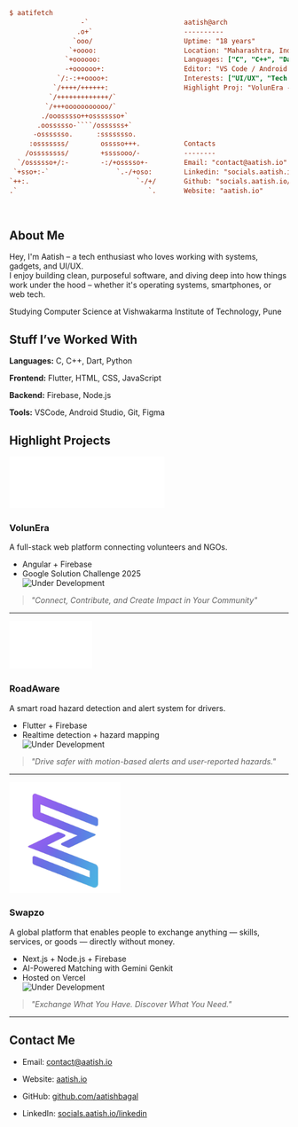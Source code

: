 ```ini
$ aatifetch
                  -`                        aatish@arch
                 .o+`                       ----------
                `ooo/                       Uptime: "18 years"
               `+oooo:                      Location: "Maharashtra, India"
              `+oooooo:                     Languages: ["C", "C++", "Dart", "Python"]
              -+oooooo+:                    Editor: "VS Code / Android Studio"
            `/:-:++oooo+:                   Interests: ["UI/UX", "Tech Enthusiast"]
           `/++++/++++++:                   Highlight Proj: "VolunEra - NGO Connect"
          `/+++++++++++++/`                      
         `/+++ooooooooooo/`                       
        ./ooosssso++osssssso+`                   
       .oossssso-````/ossssss+`                  
      -osssssso.      :ssssssso.                 
     :osssssss/        osssso+++.           Contacts
    /ossssssss/        +ssssooo/-           --------
  `/ossssso+/:-        -:/+osssso+-         Email: "contact@aatish.io"
 `+sso+:-`                 `.-/+oso:        Linkedin: "socials.aatish.io/linkedin"
`++:.                           `-/+/       Github: "socials.aatish.io/github"
.`                                 `.       Website: "aatish.io"
```

<br>

## About Me

Hey, I'm Aatish – a tech enthusiast who loves working with systems, gadgets, and UI/UX.  
I enjoy building clean, purposeful software, and diving deep into how things work under the hood – whether it's operating systems, smartphones, or web tech.

Studying Computer Science at Vishwakarma Institute of Technology, Pune

## Stuff I’ve Worked With

**Languages:** C, C++, Dart, Python  

**Frontend:** Flutter, HTML, CSS, JavaScript  

**Backend:** Firebase, Node.js  

**Tools:** VSCode, Android Studio, Git, Figma  

## Highlight Projects

<img src="./assets/volunera-text-logo-white.svg" alt="VolunEra Logo" width="280"/>

### **VolunEra**  
A full-stack web platform connecting volunteers and NGOs.  
- Angular + Firebase  
- Google Solution Challenge 2025  
![Under Development](https://img.shields.io/badge/status-under--development-orange)

> *"Connect, Contribute, and Create Impact in Your Community"*

---

<img src="./assets/icon/RA_white.png" alt="RoadAware Logo" width="150"/>  
<!-- <img src="./assets/icon/roadaware_icon_text-white.png" alt="RoadAware Text Logo" width="240"/> -->

### **RoadAware**
A smart road hazard detection and alert system for drivers.  
- Flutter + Firebase  
- Realtime detection + hazard mapping  
![Under Development](https://img.shields.io/badge/status-under--development-orange)

> *"Drive safer with motion-based alerts and user-reported hazards."*

---

<img src="./assets/Swapzo-logo_V1.png" alt="Swapzo Logo" width="200"/>

### **Swapzo**  
A global platform that enables people to exchange anything — skills, services, or goods — directly without money.  
- Next.js + Node.js + Firebase  
- AI-Powered Matching with Gemini Genkit
- Hosted on Vercel  
![Under Development](https://img.shields.io/badge/status-under--development-orange)

> *"Exchange What You Have. Discover What You Need."*

---

## Contact Me

- Email: [contact@aatish.io](mailto:contact@aatish.io)  

- Website: [aatish.io](https://aatish.io)  

- GitHub: [github.com/aatishbagal](https://github.com/aatishbagal)  

- LinkedIn: [socials.aatish.io/linkedin](https://socials.aatish.io/linkedin)  
